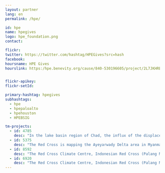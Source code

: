 ```yaml
---
layout: partner
lang: en
permalink: /hpe/

id: hpe
name: hpegives
logo: hpe_foundation.png
contact:

flickr:
twitter: https://twitter.com/hashtag/HPEGives?src=hash
facebook:
hoursname: HPE Gives
hourslink: https:/hpe.benevity.org/cause/840-530196605/project/2L7JKHRBB5


flickr-apikey:
flickr-setId:

primary-hashtag: hpegives
subhashtags:
  - hpe
  - hpepaloalto
  - hpehouston
  - HPEBSIG

tm-projects:
  - id: 4785
    desc: "In the lake basin region of Chad, the influx of the displaced population is exerting pressure over scarce essential resources. This has resulted in a sharp increase of humanitarian needs in food, healthcare and water, hygiene and sanitation for both IDPs and host communities."
  - id: 5375
    desc: "The Red Cross is mapping the Ayeyarwady Delta area in Myanmar as part of a multi-year mapping and data readiness activity to better understand where critical infrastructure and roads are to inform decision making during potential disasters. As recently as 2008 a cyclone killed at least 77,000 people with over 55,900 missing, and left about 2.5 million homeless."
  - id: 8592
    desc: "The Red Cross Climate Centre, Indonesian Red Cross (Palang Merah Indonesia/PMI), IFRC, British Red Cross and Australian Red Cross are implementing a programme where the data contributed will be used by the Red Cross to assist in forecasting future disaster impacts, by knowing in advance what is likely to be impacted and its exposure and vulnerability."
  - id: 6920
    desc: "The Red Cross Climate Centre, Indonesian Red Cross (Palang Merah Indonesia/PMI), IFRC, British Red Cross and Australian Red Cross are implementing a programme where the data contributed will be used by the Red Cross to assist in forecasting future disaster impacts, by knowing in advance what is likely to be impacted and its exposure and vulnerability."
---
```

